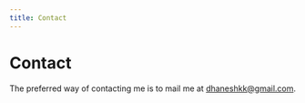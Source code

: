 ```yaml
---
title: Contact
---
```


# Contact

The preferred way of contacting me is to mail me at
[dhaneshkk@gmail.com](mailto:dhaneshkk@gmail.com). 

